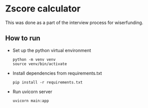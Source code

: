 # Zscore calculator
This was done as a part of the interview process for wiserfunding.

## How to run
- Set up the python virtual environment
  ```
  python -m venv venv
  source venv/bin/activate
  ```
- Install dependencies from requirements.txt
  ```
  pip install -r requirements.txt
  ```
- Run uvicorn server
  ```
  uvicorn main:app
  ```
